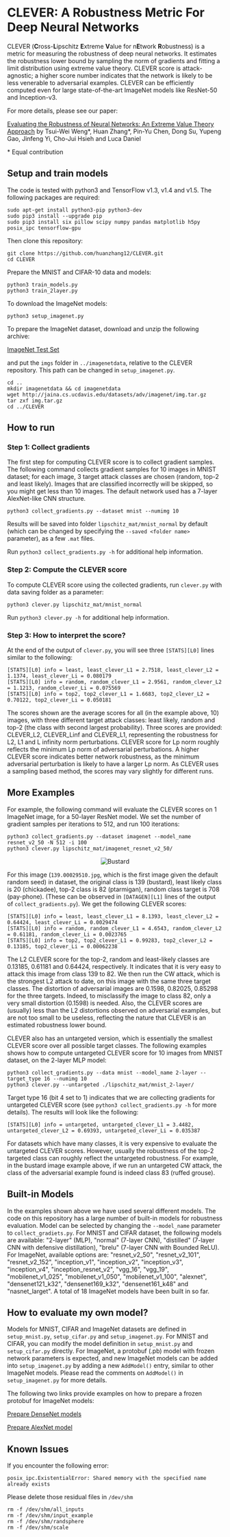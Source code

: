CLEVER: A Robustness Metric For Deep Neural Networks
=====================================

CLEVER (**C**ross-**L**ipschitz **E**xtreme **V**alue for n**E**twork **R**obustness) is a metric for
measuring the robustness of deep neural networks.  It estimates the robustness
lower bound by sampling the norm of gradients and fitting a limit distribution
using extreme value theory. CLEVER score is attack-agnostic; a higher score
number indicates that the network is likely to be less venerable to adversarial
examples.  CLEVER can be efficiently computed even for large state-of-the-art
ImageNet models like ResNet-50 and Inception-v3.

For more details, please see our paper:

[Evaluating the Robustness of Neural Networks: An Extreme Value Theory Approach](https://openreview.net/pdf?id=BkUHlMZ0b)
by Tsui-Wei Weng\*, Huan Zhang\*, Pin-Yu Chen, Dong Su, Yupeng Gao, Jinfeng Yi, Cho-Jui Hsieh and Luca Daniel

\* Equal contribution


Setup and train models
-------------------------------------

The code is tested with python3 and TensorFlow v1.3, v1.4 and v1.5. The following
packages are required:

```
sudo apt-get install python3-pip python3-dev
sudo pip3 install --upgrade pip
sudo pip3 install six pillow scipy numpy pandas matplotlib h5py posix_ipc tensorflow-gpu
```

Then clone this repository:

```
git clone https://github.com/huanzhang12/CLEVER.git
cd CLEVER
```

Prepare the MNIST and CIFAR-10 data and models:

```
python3 train_models.py
python3 train_2layer.py
```

To download the ImageNet models:

```
python3 setup_imagenet.py
```

To prepare the ImageNet dataset, download and unzip the following archive:

[ImageNet Test Set](http://jaina.cs.ucdavis.edu/datasets/adv/imagenet/img.tar.gz)


and put the `imgs` folder in `../imagenetdata`, relative to the CLEVER repository. 
This path can be changed in `setup_imagenet.py`.

```
cd ..
mkdir imagenetdata && cd imagenetdata
wget http://jaina.cs.ucdavis.edu/datasets/adv/imagenet/img.tar.gz
tar zxf img.tar.gz
cd ../CLEVER
```

How to run
--------------------------------------

### Step 1: Collect gradients

The first step for computing CLEVER score is to collect gradient samples.
The following command collects gradient samples for 10 images in MNIST dataset;
for each image, 3 target attack classes are chosen (random, top-2 and least likely).
Images that are classified incorrectly will be skipped, so you might get less than
10 images.
The default network used has a 7-layer AlexNet-like CNN structure.

```
python3 collect_gradients.py --dataset mnist --numimg 10
```

Results will be saved into folder `lipschitz_mat/mnist_normal` by default (which can be
changed by specifying the `--saved <folder name>` parameter), as
a few `.mat` files.

Run `python3 collect_gradients.py -h` for additional help information.

### Step 2: Compute the CLEVER score

To compute CLEVER score using the collected gradients, 
run `clever.py` with data saving folder as a parameter:

```
python3 clever.py lipschitz_mat/mnist_normal
```

Run `python3 clever.py -h` for additional help information.


### Step 3: How to interpret the score?

At the end of the output of `clever.py`, you will see three `[STATS][L0]` lines similar to the following:

```
[STATS][L0] info = least, least_clever_L1 = 2.7518, least_clever_L2 = 1.1374, least_clever_Li = 0.080179
[STATS][L0] info = random, random_clever_L1 = 2.9561, random_clever_L2 = 1.1213, random_clever_Li = 0.075569
[STATS][L0] info = top2, top2_clever_L1 = 1.6683, top2_clever_L2 = 0.70122, top2_clever_Li = 0.050181
```

The scores shown are the average scores for all (in the example above, 10)
images, with three different target attack classes: least likely, random and
top-2 (the class with second largest probability).  Three scores are provided:
CLEVER\_L2, CLEVER\_Linf and CLEVER\_L1, representing the robustness for L2, L1
and L infinity norm perturbations. CLEVER score for Lp norm roughly reflects
the minimum Lp norm of adversarial perturbations. A higher CLEVER score
indicates better network robustness, as the minimum adversarial perturbation is
likely to have a larger Lp norm. As CLEVER uses a sampling based method, the 
scores may vary slightly for different runs.

More Examples
---------------------------------

For example, the following command will evaluate the CLEVER scores on 1
ImageNet image, for a 50-layer ResNet model. We set the number of gradient
samples per iterations to 512, and run 100 iterations:

```
python3 collect_gradients.py --dataset imagenet --model_name resnet_v2_50 -N 512 -i 100
python3 clever.py lipschitz_mat/imagenet_resnet_v2_50/
```
<p align="center">
  <img src="http://www.huan-zhang.com/images/upload/clever/139.00029510.jpg" alt="Bustard"/>
</p>

For this image (`139.00029510.jpg`, which is the first image given the default
random seed) in dataset, the original class is 139 (bustard), least likely
class is 20 (chickadee), top-2 class is 82 (ptarmigan), random class target
is 708 (pay-phone).  (These can be observed in `[DATAGEN][L1]` lines of the
output of `collect_gradients.py`). We get the following CLEVER scores:

```
[STATS][L0] info = least, least_clever_L1 = 8.1393, least_clever_L2 = 0.64424, least_clever_Li = 0.0029474 
[STATS][L0] info = random, random_clever_L1 = 4.6543, random_clever_L2 = 0.61181, random_clever_Li = 0.0023765 
[STATS][L0] info = top2, top2_clever_L1 = 0.99283, top2_clever_L2 = 0.13185, top2_clever_Li = 0.00062238
```

The L2 CLEVER score for the top-2, random and least-likely classes are 
0.13185, 0.61181 and 0.64424,
respectively.  It indicates that it is very easy to attack this image from
class 139 to 82.  We then run the CW attack, which is the strongest L2 attack
to date, on this image with the same three target classes. The distortion of
adversarial images are 0.1598, 0.82025, 0.85298 for the three targets.
Indeed, to misclassify the image to class 82, only a very small distortion
(0.1598) is needed. Also, the CLEVER scores are (usually) less than the L2
distortions observed on adversarial examples, but are not too small to be
useless, reflecting the nature that CLEVER is an estimated robustness lower
bound.

CLEVER also has an untargeted version, which is essentially the smallest CLEVER
score over all possible target classes. The following examples shows how to
compute untargeted CLEVER score for 10 images from MNIST dataset, on the
2-layer MLP model:

```
python3 collect_gradients.py --data mnist --model_name 2-layer --target_type 16 --numimg 10
python3 clever.py --untargeted ./lipschitz_mat/mnist_2-layer/
```

Target type 16 (bit 4 set to 1) indicates that we are collecting gradients for
untargeted CLEVER score (see `python3 collect_gradients.py -h` for more details).
The results will look like the following:

```
[STATS][L0] info = untargeted, untargeted_clever_L1 = 3.4482, untargeted_clever_L2 = 0.69393, untargeted_clever_Li = 0.035387
```

For datasets which have many classes, it is very expensive to evaluate the
untargeted CLEVER scores.  However, usually the robustness of the top-2
targeted class can roughly reflect the untargeted robustness.  For example, in
the bustard image example above, if we run an untargeted CW attack, the class
of the adversarial example found is indeed class 83 (ruffed grouse).

Built-in Models 
-------------------------------- 

In the examples shown above we have used several different models.
The code on this repository has a large number of built-in models for
robustness evaluation.  Model can be selected by changing the `--model_name`
parameter to `collect_gradiets.py`.  For MNIST and CIFAR dataset, the following
models are available: "2-layer" (MLP), "normal" (7-layer CNN), "distilled"
(7-layer CNN with defensive distillation), "brelu" (7-layer CNN with Bounded
ReLU).  For ImageNet, available options are: "resnet_v2_50", "resnet_v2_101",
"resnet_v2_152", "inception_v1", "inception_v2", "inception_v3",
"inception_v4", "inception_resnet_v2", "vgg_16", "vgg_19", "mobilenet_v1_025",
"mobilenet_v1_050", "mobilenet_v1_100", "alexnet", "densenet121_k32",
"densenet169_k32", "densenet161_k48" and "nasnet_larget".
A total of 18 ImageNet models have been built in so far.


How to evaluate my own model?
--------------------------------

Models for MNIST, CIFAR and ImageNet datasets are defined in `setup_mnist.py`,
`setup_cifar.py` and `setup_imagenet.py`. For MNIST and CIFAR, you can modify
the model definition in `setup_mnist.py` and `setup_cifar.py` directly.  For
ImageNet, a protobuf (.pb) model with frozen network parameters is expected,
and new ImageNet models can be added into `setup_imagenet.py` by adding a new
`AddModel()` entry, similar to other ImageNet models. Please read the comments 
on `AddModel()` in `setup_imagenet.py` for more details.

The following two links provide examples on how to prepare a frozen protobuf
for ImageNet models:

[Prepare DenseNet models](https://github.com/huanzhang12/tensorflow-densenet-models)

[Prepare AlexNet model](https://github.com/huanzhang12/tensorflow-alexnet-model)

Known Issues
--------------------------------

If you encounter the following error:

```
posix_ipc.ExistentialError: Shared memory with the specified name already exists
```

Please delete those residual files in `/dev/shm`

```
rm -f /dev/shm/all_inputs
rm -f /dev/shm/input_example
rm -f /dev/shm/randsphere
rm -f /dev/shm/scale
```

